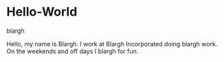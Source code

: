 # Hello-World
blargh

Hello, my name is Blargh. I work at Blargh Incorporated doing blargh work. On the weekends and off days I blargh for fun.
